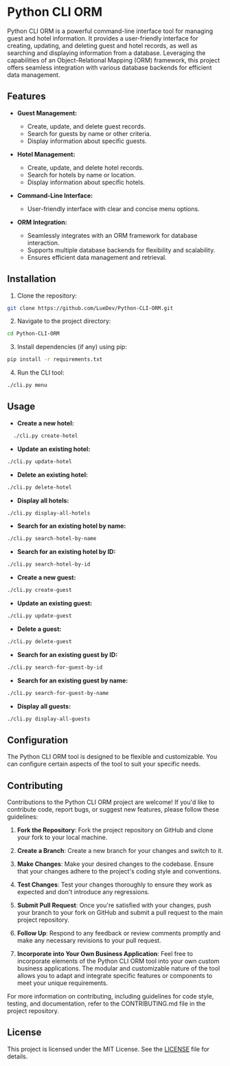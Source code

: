 # Python CLI ORM

Python CLI ORM is a powerful command-line interface tool for managing guest and hotel information. It provides a user-friendly interface for creating, updating, and deleting guest and hotel records, as well as searching and displaying information from a database. Leveraging the capabilities of an Object-Relational Mapping (ORM) framework, this project offers seamless integration with various database backends for efficient data management.

## Features

- **Guest Management:**

  - Create, update, and delete guest records.
  - Search for guests by name or other criteria.
  - Display information about specific guests.

- **Hotel Management:**

  - Create, update, and delete hotel records.
  - Search for hotels by name or location.
  - Display information about specific hotels.

- **Command-Line Interface:**

  - User-friendly interface with clear and concise menu options.

- **ORM Integration:**
  - Seamlessly integrates with an ORM framework for database interaction.
  - Supports multiple database backends for flexibility and scalability.
  - Ensures efficient data management and retrieval.

## Installation

1. Clone the repository:

```bash
git clone https://github.com/LueDev/Python-CLI-ORM.git
```

2. Navigate to the project directory:

```bash
cd Python-CLI-ORM
```

3. Install dependencies (if any) using pip:

```bash
pip install -r requirements.txt
```

4. Run the CLI tool:

```bash
./cli.py menu
```

## Usage

- **Create a new hotel:**

```bash
  ./cli.py create-hotel
```

- **Update an existing hotel:**

```bash
./cli.py update-hotel
```

- **Delete an existing hotel:**

```bash
./cli.py delete-hotel
```

- **Display all hotels:**

```bash
./cli.py display-all-hotels
```

- **Search for an existing hotel by name:**

```bash
./cli.py search-hotel-by-name
```

- **Search for an existing hotel by ID:**

```bash
./cli.py search-hotel-by-id
```

- **Create a new guest:**

```bash
./cli.py create-guest
```

- **Update an existing guest:**

```bash
./cli.py update-guest
```

- **Delete a guest:**

```bash
./cli.py delete-guest
```

- **Search for an existing guest by ID:**

```bash
./cli.py search-for-guest-by-id
```

- **Search for an existing guest by name:**

```bash
./cli.py search-for-guest-by-name
```

- **Display all guests:**

```bash
./cli.py display-all-guests
```

## Configuration

The Python CLI ORM tool is designed to be flexible and customizable. You can configure certain aspects of the tool to suit your specific needs.

## Contributing

Contributions to the Python CLI ORM project are welcome! If you'd like to contribute code, report bugs, or suggest new features, please follow these guidelines:

1. **Fork the Repository**: Fork the project repository on GitHub and clone your fork to your local machine.

2. **Create a Branch**: Create a new branch for your changes and switch to it.

3. **Make Changes**: Make your desired changes to the codebase. Ensure that your changes adhere to the project's coding style and conventions.

4. **Test Changes**: Test your changes thoroughly to ensure they work as expected and don't introduce any regressions.

5. **Submit Pull Request**: Once you're satisfied with your changes, push your branch to your fork on GitHub and submit a pull request to the main project repository.

6. **Follow Up**: Respond to any feedback or review comments promptly and make any necessary revisions to your pull request.

7. **Incorporate into Your Own Business Application**: Feel free to incorporate elements of the Python CLI ORM tool into your own custom business applications. The modular and customizable nature of the tool allows you to adapt and integrate specific features or components to meet your unique requirements.

For more information on contributing, including guidelines for code style, testing, and documentation, refer to the CONTRIBUTING.md file in the project repository.

## License

This project is licensed under the MIT License. See the [LICENSE](LICENSE) file for details.
